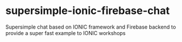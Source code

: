 # supersimple-ionic-firebase-chat
Supersimple chat based on IONIC framework and Firebase backend to provide a super fast example to IONIC workshops
